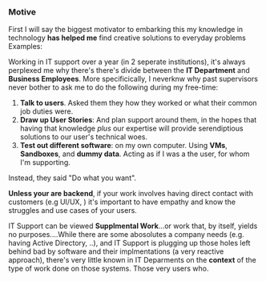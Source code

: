### Motive
First I will say the biggest motivator to embarking this my knowledge in technology **has helped me** find creative solutions to everyday problems
Examples:

Working in IT support over a year (in 2 seperate institutions), it's always perplexed me why there's there's divide between the **IT Department** and **Business Employees**. More specificically, I neverknw why past supervisors never bother to ask me to do the following during my free-time:

1. **Talk to users**. Asked them they how they worked or what their common job duties were.
2. **Draw up User Stories**: And plan support around them, in the hopes that having that  knowledge *plus* our expertise will provide serendiptious solutions to our user's technical woes.
3. **Test out different software**: on my own computer. Using **VMs**, **Sandboxes**, and **dummy data**. Acting as if I was a the user, for whom I'm supporting.

Instead, they said "Do what you want".

**Unless your are backend**, if your work involves having direct contact with customers (e.g UI/UX, ) it's important to have empathy and know the struggles and use cases of your users.

IT Support can be viewed **Supplmental Work**...or work that, by itself, yields no purposes....While there are some abosolutes a company needs (e.g. having Active Directory, ..), and IT Support is plugging up those holes left behind bad by software and their implmentations (a very reactive approach), there's very little known in IT Deparments on the **context** of the type of work done on those systems. Those very users who.
